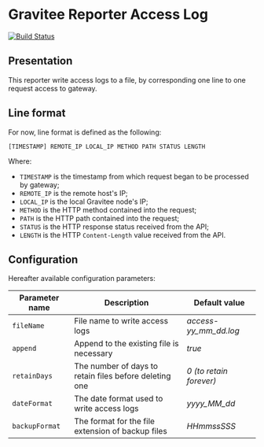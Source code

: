 # Gravitee Reporter Access Log

[![Build Status](http://build.gravitee.io/jenkins/buildStatus/icon?job=gravitee-reporter-accesslog)](http://build.gravitee.io/jenkins/job/gravitee-reporter-accesslog/)

Presentation
------------

This reporter write access logs to a file, by corresponding one line to one request access to gateway.

Line format
-----------

For now, line format is defined as the following:

    [TIMESTAMP] REMOTE_IP LOCAL_IP METHOD PATH STATUS LENGTH

Where:

- `TIMESTAMP` is the timestamp from which request began to be processed by gateway;
- `REMOTE_IP` is the remote host's IP;
- `LOCAL_IP` is the local Gravitee node's IP;
- `METHOD` is the HTTP method contained into the request;
- `PATH` is the HTTP path contained into the request;
- `STATUS` is the HTTP response status received from the API;
- `LENGTH` is the HTTP `Content-Length` value received from the API.
 

Configuration
-------------

Hereafter available configuration parameters: 

Parameter name | Description                                            | Default value
---------------|--------------------------------------------------------|--------------
`fileName`     | File name to write access logs                         | *access-yy_mm_dd.log*
`append`       | Append to the existing file is necessary               | *true*
`retainDays`   | The number of days to retain files before deleting one | *0 (to retain forever)*
`dateFormat`   | The date format used to write access logs              | *yyyy_MM_dd*
`backupFormat` | The format for the file extension of backup files      | *HHmmssSSS*